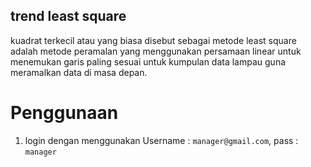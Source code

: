 ## trend least square
kuadrat terkecil atau yang biasa disebut sebagai metode least square adalah metode peramalan yang menggunakan persamaan linear untuk menemukan garis paling sesuai untuk kumpulan data lampau guna meramalkan data di masa depan.
# Penggunaan
1. login dengan menggunakan Username : `manager@gmail.com`,  pass : `manager`
